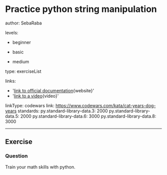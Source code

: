 # Practice python string manipulation
author: SebaRaba

levels:

  - beginner

  - basic

  - medium


type: exerciseList

links:

  - '[link to official documentation](https://docs.python.org/3/library/string.html){website}'
  - '[link to a video](https://www.youtube.com/watch?v=pqmhZcPpTys){video}'

linkType: codewars
link: https://www.codewars.com/kata/cat-years-dog-years
standards:
    py.standard-library-data.3: 2000
    py.standard-library-data.5: 2000
    py.standard-library-data.6: 3000
    py.standard-library-data.8: 3000

---
## Exercise
### Question
Train your math skills with python.
